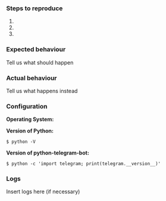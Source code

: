 <!--
Thanks for reporting issues of python-telegram-bot!
To make it easier for us to help you please enter detailed information below.
-->
### Steps to reproduce
1.

2.

3.

### Expected behaviour
Tell us what should happen

### Actual behaviour
Tell us what happens instead

### Configuration
**Operating System:**


**Version of Python:**

``$ python -V``

**Version of python-telegram-bot:**

``$ python -c 'import telegram; print(telegram.__version__)'``

### Logs
Insert logs here (if necessary)
